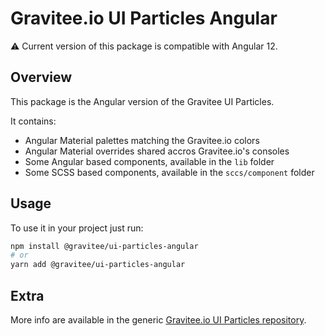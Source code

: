 # Gravitee.io UI Particles Angular

⚠️ Current version of this package is compatible with Angular 12.

## Overview


This package is the Angular version of the Gravitee UI Particles.

It contains: 
 - Angular Material palettes matching the Gravitee.io colors
 - Angular Material overrides shared accros Gravitee.io's consoles
 - Some Angular based components, available in the `lib` folder
 - Some SCSS based components, available in the `sccs/component` folder

## Usage

To use it in your project just run:

```bash
npm install @gravitee/ui-particles-angular
# or
yarn add @gravitee/ui-particles-angular
```

## Extra

More info are available in the generic [Gravitee.io UI Particles repository](https://github.com/gravitee-io/gravitee-ui-particles).
